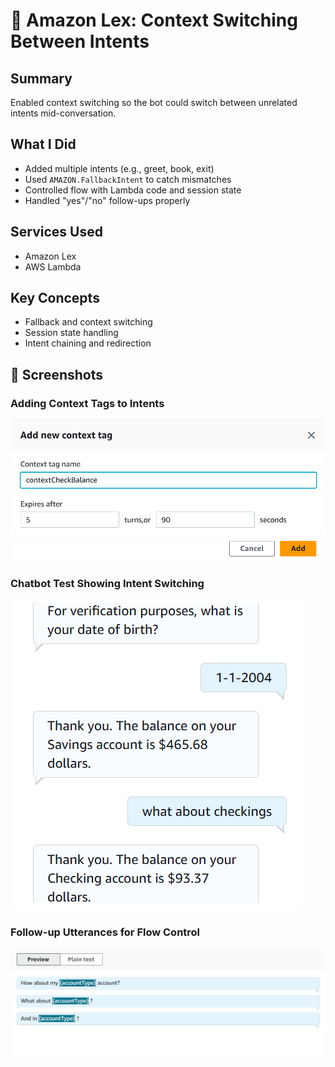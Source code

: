 # 🧠 Amazon Lex: Context Switching Between Intents

## Summary
Enabled context switching so the bot could switch between unrelated intents mid-conversation.

## What I Did
- Added multiple intents (e.g., greet, book, exit)
- Used `AMAZON.FallbackIntent` to catch mismatches
- Controlled flow with Lambda code and session state
- Handled "yes"/"no" follow-ups properly

## Services Used
- Amazon Lex
- AWS Lambda

## Key Concepts
- Fallback and context switching
- Session state handling
- Intent chaining and redirection

## 📸 Screenshots

### Adding Context Tags to Intents
![Context Tag](./screenshots/context-tag.png)

### Chatbot Test Showing Intent Switching
![Chat Test](./screenshots/test-chat.png)

### Follow-up Utterances for Flow Control
![Follow-up Utterances](./screenshots/followup-utterances.png)
